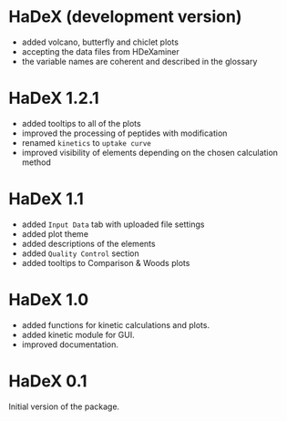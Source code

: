 # HaDeX (development version)

* added volcano, butterfly and chiclet plots
* accepting the data files from HDeXaminer
* the variable names are coherent and described in the glossary 

# HaDeX 1.2.1

* added tooltips to all of the plots
* improved the processing of peptides with modification
* renamed `kinetics` to `uptake curve`
* improved visibility of elements depending on the chosen calculation method

# HaDeX 1.1

* added `Input Data` tab with uploaded file settings
* added plot theme
* added descriptions of the elements
* added `Quality Control` section
* added tooltips to Comparison & Woods plots

# HaDeX 1.0

* added functions for kinetic calculations and plots.
* added kinetic module for GUI.
* improved documentation.

# HaDeX 0.1

Initial version of the package.